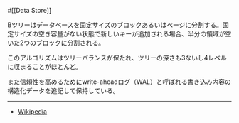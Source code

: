 #[[Data Store]]

Bツリーはデータベースを固定サイズのブロックあるいはページに分割する。固定サイズの空き容量がない状態で新しいキーが追加される場合、半分の領域が空いた2つのブロックに分割される。

このアルゴリズムはツリーバランスが保たれ、ツリーの深さも3ないし4レベルに収まることがほとんど。

また信頼性を高めるためにwrite-aheadログ（WAL）と呼ばれる書き込み内容の構造化データを追記して保持している。

---
- [Wikipedia](https://ja.wikipedia.org/wiki/B%E6%9C%A8)
